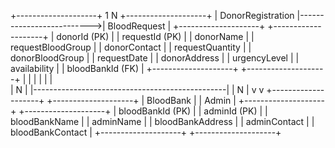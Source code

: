 +--------------------+         1         N       +--------------------+
| DonorRegistration  |-------------------------->|   BloodRequest     |
+--------------------+                            +--------------------+
| donorId (PK)       |                            | requestId (PK)     |
| donorName          |                            | requestBloodGroup  |
| donorContact       |                            | requestQuantity    |
| donorBloodGroup    |                            | requestDate        |
| donorAddress       |                            | urgencyLevel       |
| availability       |                            | bloodBankId (FK)   |
+--------------------+                            +--------------------+
              |                                                |
              |                                                |
              |                                                |   
              |                                N               |
              |------------------------------------------------|
              |                 N                              |
              v                                                v
+--------------------+                            +--------------------+
|    BloodBank       |                            |       Admin        |
+--------------------+                            +--------------------+
| bloodBankId (PK)   |                            | adminId (PK)       |
| bloodBankName      |                            | adminName          |
| bloodBankAddress   |                            | adminContact       |
| bloodBankContact   |                            +--------------------+
+--------------------+
